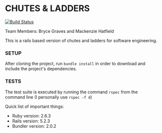 # CHUTES & LADDERS
[![Build Status](https://travis-ci.org/BryceGraves/chutes-and-ladders.svg?branch=develop)](https://travis-ci.org/BryceGraves/chutes-and-ladders)

Team Members: Bryce Graves and Mackenzie Hatfield

This is a rails based version of chutes and ladders for software engineering.

### SETUP
After cloning the project, run ```bundle install``` in order
to download and include the project's dependencies.

### TESTS
The test suite is executed by running the command ```rspec``` from the command line (I personally use ```rspec -f d```)

Quick list of important things:

* Ruby version: 2.6.3
* Rails version: 5.2.3
* Bundler version: 2.0.2
